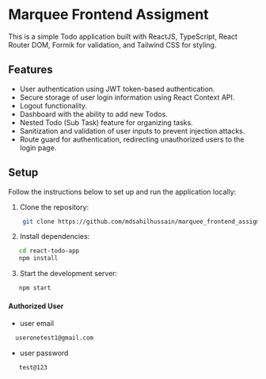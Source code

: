 # Marquee Frontend Assigment

This is a simple Todo application built with ReactJS, TypeScript, React Router DOM, Formik for validation, and Tailwind CSS for styling.

## Features

- User authentication using JWT token-based authentication.
- Secure storage of user login information using React Context API.
- Logout functionality.
- Dashboard with the ability to add new Todos.
- Nested Todo (Sub Task) feature for organizing tasks.
- Sanitization and validation of user inputs to prevent injection attacks.
- Route guard for authentication, redirecting unauthorized users to the login page.

## Setup

Follow the instructions below to set up and run the application locally:

1. Clone the repository:
  ```bash
      git clone https://github.com/mdsahilhussain/marquee_frontend_assigment.git
  ```
2. Install dependencies:
  ```bash
     cd react-todo-app
     npm install
  ```
3. Start the development server:
  ```bash
     npm start
  ```

#### Authorized User
- user email
```bash
  useronetest1@gmail.com
```
- user password
```bash
   test@123
```